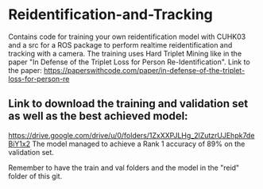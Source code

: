 # Reidentification-and-Tracking
Contains code for training your own reidentification model with CUHK03 and a src for a ROS package to perform realtime reidentification and tracking with a camera.
The training uses Hard Triplet Mining like in the paper "In Defense of the Triplet Loss for Person Re-Identification". Link to the paper: https://paperswithcode.com/paper/in-defense-of-the-triplet-loss-for-person-re

## Link to download the training and validation set as well as the best achieved model:
https://drive.google.com/drive/u/0/folders/1ZxXXPJLHg_2lZutzrUJEhpk7deBiY1x2
The model managed to achieve a Rank 1 accuracy of 89% on the validation set.

Remember to have the train and val folders and the model in the "reid" folder of this git.
